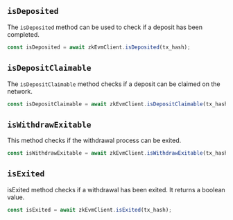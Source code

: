 ## `isDeposited`

The `isDeposited` method can be used to check if a deposit has been completed.

```js
const isDeposited = await zkEvmClient.isDeposited(tx_hash);
```

## `isDepositClaimable`

The `isDepositClaimable` method checks if a deposit can be claimed on the network.

```js
const isDepositClaimable = await zkEvmClient.isDepositClaimable(tx_hash);
```

## `isWithdrawExitable`

This method checks if the withdrawal process can be exited.

```js
const isWithdrawExitable = await zkEvmClient.isWithdrawExitable(tx_hash);
```

## `isExited`

isExited method checks if a withdrawal has been exited. It returns a boolean value.

```js
const isExited = await zkEvmClient.isExited(tx_hash);
```
